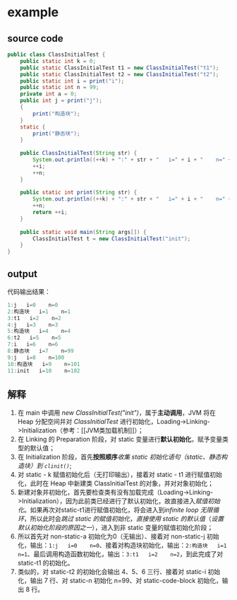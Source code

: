 # example
## source code

```java
public class ClassInitialTest {  
    public static int k = 0;  
    public static ClassInitialTest t1 = new ClassInitialTest("t1");  
    public static ClassInitialTest t2 = new ClassInitialTest("t2");  
    public static int i = print("i");  
    public static int n = 99;  
    private int a = 0;  
    public int j = print("j");  
    {  
        print("构造块");  
    }  
    static {  
        print("静态块");  
    }  
  
    public ClassInitialTest(String str) {  
        System.out.println((++k) + ":" + str + "   i=" + i + "    n=" + n);  
        ++i;  
        ++n;  
    }  
  
    public static int print(String str) {  
        System.out.println((++k) + ":" + str + "   i=" + i + "    n=" + n);  
        ++n;  
        return ++i;  
    }  
  
    public static void main(String args[]) {  
        ClassInitialTest t = new ClassInitialTest("init");  
    }  
}
```

## output
代码输出结果：
```java
1:j   i=0    n=0
2:构造块   i=1    n=1
3:t1   i=2    n=2
4:j   i=3    n=3
5:构造块   i=4    n=4
6:t2   i=5    n=5
7:i   i=6    n=6
8:静态块   i=7    n=99
9:j   i=8    n=100
10:构造块   i=9    n=101
11:init   i=10    n=102
```

## 解释
1. 在 main 中调用 *new ClassInitialTest("init")*，属于**主动调用**，JVM 将在Heap 分配空间并对 *ClassInitialTest* 进行初始化，Loading->Linking->Initialization（参考：[[JVM类加载机制]]）；
2. 在 Linking 的 Preparation 阶段，对 static 变量进行**默认初始化**，赋予变量类型的默认值；
3. 在 Initialization 阶段，首先**按照顺序***收集 static 初始化语句（static、静态构造块）到 `clinit()`*;
4. 对 static - k 赋值初始化后（无打印输出），接着对 static - t1 进行赋值初始化，此时在 Heap 中新建类 ClassInitialTest 的对象，并对对象初始化；
5. 新建对象并初始化，首先要检查类有没有加载完成（Loading->Linking->Initialization），因为此前类已经进行了默认初始化，故直接进入*赋值初始化*。如果再次对static-t1进行赋值初始化，将会进入到*infinite loop 无限循环*，所以此时会*跳过 static 的赋值初始化*，*直接使用 static 的默认值*（*设置默认初始化阶段的原因之一*），进入到非 static 变量的赋值初始化阶段；
6. 所以首先对 non-static-a 初始化为0（无输出）、接着对 non-static-j 初始化，输出：`1:j   i=0    n=0`、接着对构造块初始化，输出：`2:构造块   i=1    n=1`、最后调用构造函数初始化，输出：`3:t1   i=2    n=2`，到此完成了对 static-t1 的初始化。
7. 类似的，对 static-t2 的初始化会输出 4、5、6 三行、接着对 static-i 初始化，输出 7 行、对 static-n 初始化 n=99、对 static-code-block 初始化，输出 8 行。